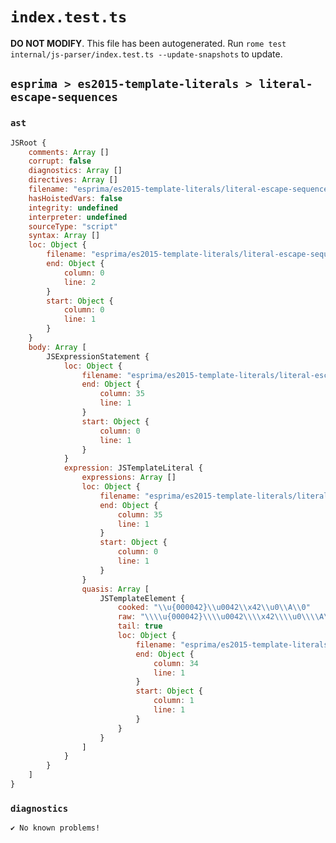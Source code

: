 # `index.test.ts`

**DO NOT MODIFY**. This file has been autogenerated. Run `rome test internal/js-parser/index.test.ts --update-snapshots` to update.

## `esprima > es2015-template-literals > literal-escape-sequences`

### `ast`

```javascript
JSRoot {
	comments: Array []
	corrupt: false
	diagnostics: Array []
	directives: Array []
	filename: "esprima/es2015-template-literals/literal-escape-sequences/input.js"
	hasHoistedVars: false
	integrity: undefined
	interpreter: undefined
	sourceType: "script"
	syntax: Array []
	loc: Object {
		filename: "esprima/es2015-template-literals/literal-escape-sequences/input.js"
		end: Object {
			column: 0
			line: 2
		}
		start: Object {
			column: 0
			line: 1
		}
	}
	body: Array [
		JSExpressionStatement {
			loc: Object {
				filename: "esprima/es2015-template-literals/literal-escape-sequences/input.js"
				end: Object {
					column: 35
					line: 1
				}
				start: Object {
					column: 0
					line: 1
				}
			}
			expression: JSTemplateLiteral {
				expressions: Array []
				loc: Object {
					filename: "esprima/es2015-template-literals/literal-escape-sequences/input.js"
					end: Object {
						column: 35
						line: 1
					}
					start: Object {
						column: 0
						line: 1
					}
				}
				quasis: Array [
					JSTemplateElement {
						cooked: "\\u{000042}\\u0042\\x42\\u0\\A\\0"
						raw: "\\\\u{000042}\\\\u0042\\\\x42\\\\u0\\\\A\\\\0"
						tail: true
						loc: Object {
							filename: "esprima/es2015-template-literals/literal-escape-sequences/input.js"
							end: Object {
								column: 34
								line: 1
							}
							start: Object {
								column: 1
								line: 1
							}
						}
					}
				]
			}
		}
	]
}
```

### `diagnostics`

```
✔ No known problems!

```
